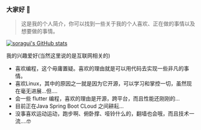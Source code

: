 ### 大家好 👋
> 这是我的个人简介，你可以找到一些关于我的个人喜欢、正在做的事情以及想要做的事情。

[![soragui's GitHub stats](https://github-readme-stats.vercel.app/api?username=soragui)](https://github.com/anuraghazra/github-readme-stats)


我的兴趣爱好(当然这里说的是互联网相关的)

- 喜欢编程，这个毋庸置疑。喜欢的理由就是可以用代码去实现一些非凡的事情。
- 喜欢Linux，其中的原因之一就是因为它开源，可以学习和掌控一切，虽然现在毫无进展...但....
- 会一些 flutter 编程，喜欢的理由是开源，跨平台，而且性能还刚刚的...
- 目前正在Java Spring Boot CLoud 之间耕耘...
- 没事喜欢运动运动，跑步啊、俯卧撑、哑铃什么的，翻墙也会哦，而且技术一流....🤓

<!--
**soragui/soragui** is a ✨ _special_ ✨ repository because its `README.md` (this file) appears on your GitHub profile.

Here are some ideas to get you started:

- 🔭 I’m currently working on ...
- 🌱 I’m currently learning ...
- 👯 I’m looking to collaborate on ...
- 🤔 I’m looking for help with ...
- 💬 Ask me about ...
- 📫 How to reach me: ...
- 😄 Pronouns: ...
- ⚡ Fun fact: ...
-->
